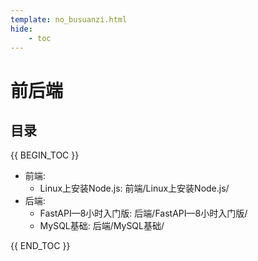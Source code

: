 ```yaml
---
template: no_busuanzi.html
hide:
    - toc
---
```

# 前后端

## 目录

{{ BEGIN_TOC }}
- 前端:
    - Linux上安装Node.js: 前端/Linux上安装Node.js/
- 后端:
  - FastAPI—8小时入门版: 后端/FastAPI—8小时入门版/
  - MySQL基础: 后端/MySQL基础/

{{ END_TOC }}